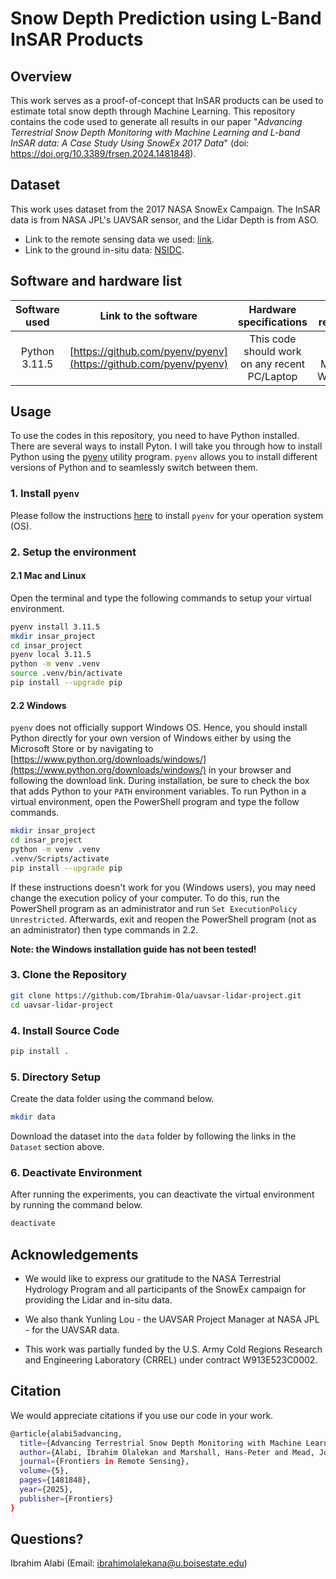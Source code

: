 
# Snow Depth Prediction using L-Band InSAR Products

## Overview

This work serves as a proof-of-concept that InSAR products can be used to estimate total snow depth through Machine Learning. This repository contains the code used to generate all results in our paper "*Advancing Terrestrial Snow Depth Monitoring with Machine Learning and L-band InSAR data: A Case Study Using SnowEx 2017 Data*" (doi: https://doi.org/10.3389/frsen.2024.1481848).

## Dataset

This work uses dataset from the 2017 NASA SnowEx Campaign. The InSAR data is from NASA JPL's UAVSAR sensor, and the Lidar Depth is from ASO. 

* Link to the remote sensing data we used: [link](https://drive.google.com/drive/folders/1Oalh_TooAk3PzQaBbyIwcWffLVaIEkuR?usp=sharing).
* Link to the ground in-situ data: [NSIDC](https://nsidc.org/data/snex17_sd/versions/1).


## Software and hardware list

| Software used | Link to the software  | Hardware specifications  | OS required |
|:---:  |:---:  |:---:  |:---:  |
| Python 3.11.5  | [https://github.com/pyenv/pyenv](https://github.com/pyenv/pyenv) | This code should work on any recent PC/Laptop | Linux (any), MacOS, Windows|

## Usage

To use the codes in this repository, you need to have Python installed. There are several ways to install Pyton. I will take you through how to install Python using the [pyenv](https://github.com/pyenv/pyenv) utility program. `pyenv` allows you to install different versions of Python and to seamlessly switch between them.


### 1. Install `pyenv`

Please follow the instructions [here](https://github.com/pyenv/pyenv?tab=readme-ov-file#installation) to install `pyenv` for your operation system (OS).
### 2. Setup the environment

#### 2.1 Mac and Linux

Open the terminal and type the following commands to setup your virtual environment.

```bash
pyenv install 3.11.5
mkdir insar_project
cd insar_project
pyenv local 3.11.5
python -m venv .venv
source .venv/bin/activate
pip install --upgrade pip
```

#### 2.2 Windows

`pyenv` does not officially support Windows OS. Hence, you should install Python directly for your own version of Windows either by using the Microsoft Store or by navigating to [https://www.python.org/downloads/windows/](https://www.python.org/downloads/windows/) in your browser and following the download link. During installation, be sure to check the box that adds Python to your `PATH` environment variables. To run Python in a virtual environment, open the PowerShell program and type the follow commands.

```bash
mkdir insar_project
cd insar_project
python -m venv .venv
.venv/Scripts/activate
pip install --upgrade pip
```

If these instructions doesn't work for you (Windows users), you may need change the execution policy of your computer. To do this, run the PowerShell program as an administrator and run `Set ExecutionPolicy Unrestricted`. Afterwards, exit and reopen the PowerShell program (not as an administrator) then type commands in 2.2. 

**Note: the Windows installation guide has not been tested!** 

### 3. Clone the Repository

```bash
git clone https://github.com/Ibrahim-Ola/uavsar-lidar-project.git
cd uavsar-lidar-project
```

### 4. Install Source Code

```bash
pip install .
```

### 5. Directory Setup

Create the data folder using the command below.

```bash
mkdir data
```

Download the dataset into the `data` folder by following the links in the `Dataset` section above.


### 6. Deactivate Environment

After running the experiments, you can deactivate the virtual environment by running the command below.

```bash
deactivate
```

## Acknowledgements

- We would like to express our gratitude to the NASA Terrestrial Hydrology Program and all participants of the SnowEx campaign for providing the Lidar and in-situ data. 

- We also thank Yunling Lou - the UAVSAR Project Manager at NASA JPL - for the UAVSAR data. 

- This work was partially funded by the U.S. Army Cold Regions Research and Engineering Laboratory (CRREL) under contract W913E523C0002.


## Citation

We would appreciate citations if you use our code in your work.

```bash
@article{alabi5advancing,
  title={Advancing Terrestrial Snow Depth Monitoring with Machine Learning and L-band InSAR Data: A Case Study Using SnowEx 2017 Data},
  author={Alabi, Ibrahim Olalekan and Marshall, Hans-Peter and Mead, Jodi and Trujillo, Ernesto},
  journal={Frontiers in Remote Sensing},
  volume={5},
  pages={1481848},
  year={2025},
  publisher={Frontiers}
}
```

## Questions?

Ibrahim Alabi (Email: ibrahimolalekana@u.boisestate.edu)